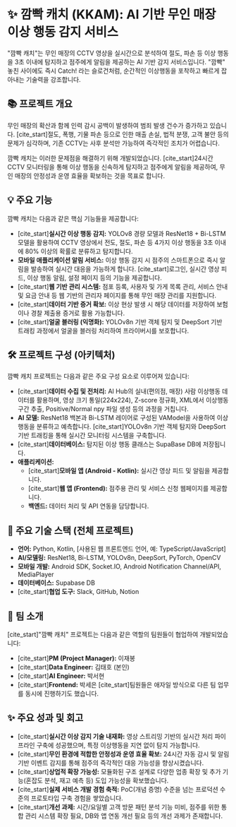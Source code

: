 # ✨ 깜빡 캐치 (KKAM): AI 기반 무인 매장 이상 행동 감지 서비스

"깜빡 캐치"는 무인 매장의 CCTV 영상을 실시간으로 분석하여 절도, 파손 등 이상 행동을 3초 이내에 탐지하고 점주에게 알림을 제공하는 AI 기반 감지 서비스입니다. "깜빡" 놓친 사이에도 즉시 Catch! 라는 슬로건처럼, 순간적인 이상행동을 포착하고 빠르게 잡아내는 기술력을 강조합니다.

## 📚 프로젝트 개요

무인 매장의 확산과 함께 인력 감시 공백이 발생하여 범죄 발생 건수가 증가하고 있습니다. [cite_start]절도, 폭행, 기물 파손 등으로 인한 매출 손실, 법적 분쟁, 고객 불안 등의 문제가 심각하며, 기존 CCTV는 사후 분석만 가능하여 즉각적인 조치가 어렵습니다.

깜빡 캐치는 이러한 문제점을 해결하기 위해 개발되었습니다. [cite_start]24시간 CCTV 모니터링을 통해 이상 행동을 신속하게 탐지하고 점주에게 알림을 제공하여, 무인 매장의 안정성과 운영 효율을 확보하는 것을 목표로 합니다.

## 💡 주요 기능

깜빡 캐치는 다음과 같은 핵심 기능들을 제공합니다:

* [cite_start]**실시간 이상 행동 감지:** YOLOv8 경량 모델과 ResNet18 + Bi-LSTM 모델을 활용하여 CCTV 영상에서 전도, 절도, 파손 등 4가지 이상 행동을 3초 이내에 80% 이상의 확률로 분류하고 탐지합니다.
* **모바일 애플리케이션 알림 서비스:** 이상 행동 감지 시 점주의 스마트폰으로 즉시 알림을 발송하여 실시간 대응을 가능하게 합니다. [cite_start]로그인, 실시간 영상 피드, 이상 행동 알림, 설정 페이지 등의 기능을 제공합니다.
* [cite_start]**웹 기반 관리 시스템:** 점포 등록, 사용자 및 가게 목록 관리, 서비스 안내 및 요금 안내 등 웹 기반의 관리자 페이지를 통해 무인 매장 관리를 지원합니다.
* [cite_start]**데이터 기반 증거 확보:** 이상 현상 발생 시 해당 데이터를 저장하여 보험이나 경찰 제출용 증거로 활용 가능합니다.
* [cite_start]**얼굴 블러링 (익명화):** YOLOv8n 기반 객체 탐지 및 DeepSort 기반 트래킹 과정에서 얼굴을 블러링 처리하여 프라이버시를 보호합니다.

## 🛠️ 프로젝트 구성 (아키텍처)

깜빡 캐치 프로젝트는 다음과 같은 주요 구성 요소로 이루어져 있습니다:

* [cite_start]**데이터 수집 및 전처리:** AI Hub의 실내(편의점, 매장) 사람 이상행동 데이터를 활용하며, 영상 크기 통일(224x224), Z-score 정규화, XML에서 이상행동 구간 추출, Positive/Normal npy 파일 생성 등의 과정을 거칩니다.
* **AI 모델:** ResNet18 백본과 Bi-LSTM 레이어로 구성된 VAModel을 사용하여 이상 행동을 분류하고 예측합니다. [cite_start]YOLOv8n 기반 객체 탐지와 DeepSort 기반 트래킹을 통해 실시간 모니터링 시스템을 구축합니다.
* [cite_start]**데이터베이스:** 탐지된 이상 행동 클래스는 SupaBase DB에 저장됩니다.
* **애플리케이션:**
    * [cite_start]**모바일 앱 (Android - Kotlin):** 실시간 영상 피드 및 알림을 제공합니다.
    * [cite_start]**웹 앱 (Frontend):** 점주용 관리 및 서비스 신청 웹페이지를 제공합니다.
    * **백엔드:** 데이터 처리 및 API 연동을 담당합니다.

## 🚀 주요 기술 스택 (전체 프로젝트)

* **언어:** Python, Kotlin, [사용된 웹 프론트엔드 언어, 예: TypeScript/JavaScript]
* **AI/모델링:** ResNet18, Bi-LSTM, YOLOv8n, DeepSort, PyTorch, OpenCV
* **모바일 개발:** Android SDK, Socket.IO, Android Notification Channel/API, MediaPlayer
* **데이터베이스:** Supabase DB
* [cite_start]**협업 도구:** Slack, GitHub, Notion 

## 🤝 팀 소개

[cite_start]"깜빡 캐치" 프로젝트는 다음과 같은 역할의 팀원들이 협업하여 개발되었습니다:
* [cite_start]**PM (Project Manager):** 이재봉 
* [cite_start]**Data Engineer:** 김태호 (본인) 
* [cite_start]**AI Engineer:** 박서현 
* [cite_start]**Frontend:** 박세은 
[cite_start]팀원들은 애자일 방식으로 다른 팀 업무를 동시에 진행하기도 했습니다.

## ✨ 주요 성과 및 회고

* [cite_start]**실시간 이상 감지 기술 내재화:** 영상 스트리밍 기반의 실시간 처리 파이프라인 구축에 성공했으며, 특정 이상행동을 지연 없이 탐지 가능합니다.
* [cite_start]**무인 환경에 적합한 안정성과 운영 효율 확보:** 24시간 자동 감시 및 알림 기반 이벤트 감지를 통해 점주의 즉각적인 대응 가능성을 향상시켰습니다.
* [cite_start]**상업적 확장 가능성:** 모듈화된 구조 설계로 다양한 업종 확장 및 추가 기능(혼잡도 분석, 재고 예측 등) 도입 가능성을 확보했습니다.
* [cite_start]**실제 서비스 개발 경험 축적:** PoC(개념 증명) 수준을 넘는 프로덕션 수준의 프로토타입 구축 경험을 쌓았습니다.
* [cite_start]**개선 과제:** 시간/요일별 고객 방문 패턴 분석 기능 미비, 점주를 위한 통합 관리 시스템 확장 필요, DB와 앱 연동 개선 필요 등의 개선 과제가 존재합니다.
